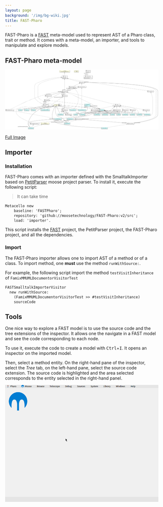 ```yaml
---
layout: page
background: '/img/bg-wiki.jpg'
title: FAST-Pharo
---
```



FAST-Pharo is a [FAST](FAST) meta-model used to represent AST of a Pharo class, trait or method.
It comes with a meta-model, an importer, and tools to manipulate and explore models.


## FAST-Pharo meta-model

![FAST-Pharo meta-model](https://raw.githubusercontent.com/moosetechnology/FAST-Pharo/v2-doc/fast-pharo.svg)

[Full Image](https://raw.githubusercontent.com/moosetechnology/FAST-Pharo/v2-doc/fast-pharo.svg)

## Importer

### Installation

FAST-Pharo comes with an importer defined with the SmalltalkImporter based on [PetitParser](https://github.com/moosetechnology/PetitParser) moose project parser.
To install it, execute the following script:

> It can take time

```smalltalk
Metacello new
    baseline: 'FASTPharo';
    repository: 'github://moosetechnology/FAST-Pharo:v2/src';
    load: 'importer'.
```

This script installs the [FAST](FAST) project, the PetitParser project, the FAST-Pharo project, and all the dependencies.

### Import

The FAST-Pharo importer allows one to import AST of a method or of a class.
To import method, one **must** use the method `runWithSource:`.

For example, the following script import the method `testVisitInheritance` of `FamixMMUMLDocumentorVisitorTest`

```smalltalk
FASTSmalltalkImporterVisitor
  new runWithSource:
    (FamixMMUMLDocumentorVisitorTest >> #testVisitInheritance)
    sourceCode
```

## Tools

One nice way to explore a FAST model is to use the source code and the tree extensions of the inspector.
It allows one the navigate in a FAST model and see the code corresponding to each node.

To use it, execute the code to create a model with <kbd>Ctrl</kbd>+<kbd>I</kbd>.
It opens an inspector on the imported model.

Then, select a method entity.
On the right-hand pane of the inspector, select the *Tree* tab, on the left-hand pane, select the source code extension.
The source code is highlighted and the area selected corresponds to the entity selected in the right-hand panel.

![Example navigation in FAST](img/navigate-fast-pharo.gif)
